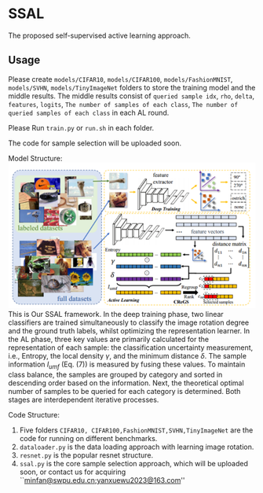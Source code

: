 # SSAL
The proposed self-supervised active learning approach.

## Usage 
Please create  `models/CIFAR10`, `models/CIFAR100`, `models/FashionMNIST`, `models/SVHN`, `models/TinyImageNet` folders to store the training model and the middle results.
The middle results consist of `queried sample idx`, `rho`, `delta`, `features`, `logits`, `The number of samples of each class`, `The number of queried samples of each class` in each AL round.

Please Run `train.py` or `run.sh` in each folder.

The code for sample selection will be uploaded soon.

Model Structure:
![alt text](images/image.png)
This is Our SSAL framework. In the deep training phase, two linear classifiers are trained simultaneously to classify the image rotation degree and the ground truth labels, whilst optimizing the representation learner. In the AL phase, three key values are primarily calculated for the representation of each sample: the classification uncertainty measurement, i.e., Entropy, the local density $\gamma$, and the minimum distance $\delta$. The sample information $I_{umf}$ (Eq. (7)) is measured by fusing these values. To maintain class balance, the samples are grouped by category and sorted in descending order based on the information. Next, the theoretical optimal number of samples to be queried for each category is determined. Both stages are interdependent iterative processes. 


Code Structure:
1. Five folders `CIFAR10, CIFAR100,FashionMNIST,SVHN,TinyImageNet` are the code for running on different benchmarks.
2. `dataloader.py` is the data loading approach with learning image rotation.
3. `resnet.py` is the popular resnet structure.
4. `ssal.py` is the core sample selection approach, which will be uploaded soon, or contact us for acquiring ``minfan@swpu.edu.cn;yanxuewu2023@163.com''